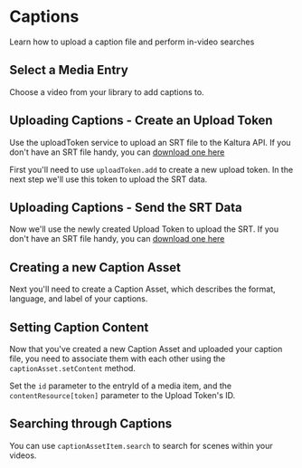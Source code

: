 <!--METADATA
{
  "icon": "cc",
  "sortOrder": 350,
  "tags": [
    "media",
    "uploadToken",
    "captionAsset",
    "captionAssetItem"
  ],
  "keywords": []
}
-->

# Captions
Learn how to upload a caption file and perform in-video searches

## Select a Media Entry
Choose a video from your library to add captions to.

<!--APICALL
{
  "method": "get",
  "path": "/service/media/action/get",
  "parameters": [
    {
      "name": "uiConf",
      "hidden": true
    },
    {
      "name": "entryId",
      "dynamicEnum": {
        "path": "/service/media/action/list",
        "method": "get",
        "parameters": [],
        "array": "objects",
        "label": "name",
        "value": "id"
      }
    }
  ]
}
-->

## Uploading Captions - Create an Upload Token
Use the uploadToken service to upload an SRT file to the Kaltura API. If you don't have an SRT file handy, you can [download one here](/sample_captions.srt)

First you'll need to use `uploadToken.add` to create a new upload token. In the next step we'll use this token to upload the SRT data.

<!--APICALL
{
  "method": "get",
  "path": "/service/uploadtoken/action/add",
  "parameters": []
}
-->

## Uploading Captions - Send the SRT Data
Now we'll use the newly created Upload Token to upload the SRT. If you don't have an SRT file handy, you can [download one here](/sample_captions.srt)

<!--APICALL
{
  "method": "post",
  "path": "/service/uploadtoken/action/upload",
  "parameters": [
    {
      "name": "uploadTokenId",
      "dynamicValue": {
        "fromStep": 1,
        "value": "id"
      }
    },
    {
      "name": "fileData"
    }
  ]
}
-->

## Creating a new Caption Asset
Next you'll need to create a Caption Asset, which describes the format, language, and label of your captions.

<!--APICALL
{
  "method": "get",
  "path": "/service/caption_captionasset/action/add",
  "parameters": [
    {
      "name": "entryId",
      "dynamicValue": {
        "fromStep": 0,
        "value": "id"
      }
    },
    {
      "name": "captionAsset[language]",
      "default": "English"
    },
    {
      "name": "captionAsset[label]"
    },
    {
      "name": "captionAsset[isDefault]"
    },
    {
      "name": "captionAsset[format]",
      "default": "1"
    }
  ]
}
-->

## Setting Caption Content
Now that you've created a new Caption Asset and uploaded your caption file, you need to associate them with each other using the `captionAsset.setContent` method.

Set the `id` parameter to the entryId of a media item, and the `contentResource[token]` parameter  to the Upload Token's ID.

<!--APICALL
{
  "method": "post",
  "path": "/service/caption_captionasset/action/setContent",
  "parameters": [
    {
      "name": "id",
      "dynamicValue": {
        "fromStep": 3,
        "value": "id"
      }
    },
    {
      "name": "contentResource[objectType]",
      "default": "KalturaUploadedFileTokenResource"
    },
    {
      "name": "contentResource[token]",
      "dynamicValue": {
        "fromStep": 2,
        "value": "id"
      }
    }
  ]
}
-->

## Searching through Captions
You can use ```captionAssetItem.search``` to search for scenes within your videos.

<!--APICALL
{
  "method": "get",
  "path": "/service/captionsearch_captionassetitem/action/search",
  "parameters": [
    {
      "name": "captionAssetItemFilter[contentLike]",
      "default": "support"
    },
    {
      "name": "captionAssetItemFilter[objectType]",
      "default": "KalturaCaptionAssetItemFilter",
      "hidden": true
    }
  ]
}
-->